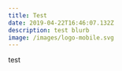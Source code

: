 ```yaml
---
title: Test
date: 2019-04-22T16:46:07.132Z
description: test blurb
image: /images/logo-mobile.svg
---
```

test
